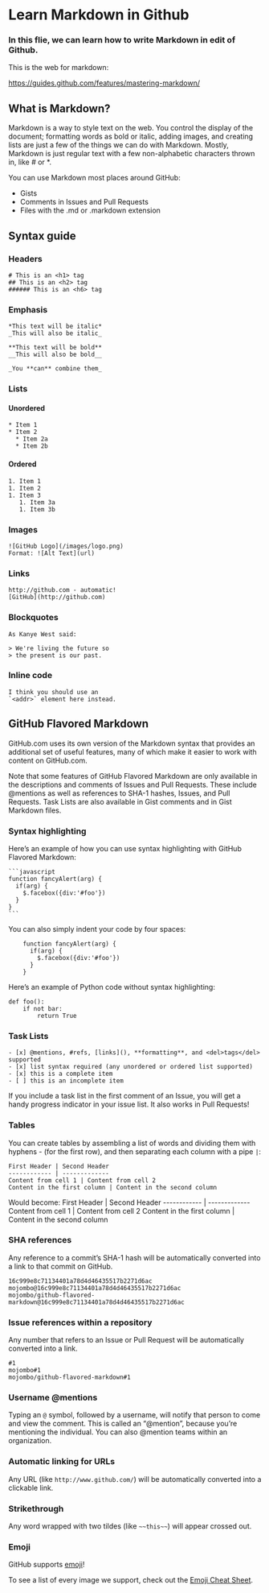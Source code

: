# Learn Markdown in Github
### In this flie, we can learn how to write Markdown in edit of Github.

This is the web for markdown: 

<https://guides.github.com/features/mastering-markdown/>

## What is Markdown?

Markdown is a way to style text on the web. You control the display of the document; formatting words as bold or italic, adding images, and creating lists are just a few of the things we can do with Markdown. Mostly, Markdown is just regular text with a few non-alphabetic characters thrown in, like # or *.

You can use Markdown most places around GitHub:

+ Gists
+ Comments in Issues and Pull Requests
+ Files with the .md or .markdown extension

## Syntax guide

### Headers
```
# This is an <h1> tag
## This is an <h2> tag
###### This is an <h6> tag
```

### Emphasis
```
*This text will be italic*
_This will also be italic_

**This text will be bold**
__This will also be bold__

_You **can** combine them_
```

### Lists
#### Unordered
```
* Item 1
* Item 2
  * Item 2a
  * Item 2b
```
#### Ordered
```
1. Item 1
1. Item 2
1. Item 3
   1. Item 3a
   1. Item 3b
```

### Images
```
![GitHub Logo](/images/logo.png)
Format: ![Alt Text](url)
```

### Links
```
http://github.com - automatic!
[GitHub](http://github.com)
```

### Blockquotes
```
As Kanye West said:

> We're living the future so
> the present is our past.
```

### Inline code
```
I think you should use an
`<addr>` element here instead.
```

## GitHub Flavored Markdown
GitHub.com uses its own version of the Markdown syntax that provides an additional set of useful features, many of which make it easier to work with content on GitHub.com.

Note that some features of GitHub Flavored Markdown are only available in the descriptions and comments of Issues and Pull Requests. These include @mentions as well as references to SHA-1 hashes, Issues, and Pull Requests. Task Lists are also available in Gist comments and in Gist Markdown files.

### Syntax highlighting
Here’s an example of how you can use syntax highlighting with GitHub Flavored Markdown:

````
```javascript
function fancyAlert(arg) {
  if(arg) {
    $.facebox({div:'#foo'})
  }
}
```
````

You can also simply indent your code by four spaces:

````
    function fancyAlert(arg) {
      if(arg) {
        $.facebox({div:'#foo'})
      }
    }
````

Here’s an example of Python code without syntax highlighting:
```
def foo():
    if not bar:
        return True
```

### Task Lists
```
- [x] @mentions, #refs, [links](), **formatting**, and <del>tags</del> supported
- [x] list syntax required (any unordered or ordered list supported)
- [x] this is a complete item
- [ ] this is an incomplete item
```
If you include a task list in the first comment of an Issue, you will get a handy progress indicator in your issue list. It also works in Pull Requests!

### Tables
You can create tables by assembling a list of words and dividing them with hyphens - (for the first row), and then separating each column with a pipe `|`:
```
First Header | Second Header
------------ | -------------
Content from cell 1 | Content from cell 2
Content in the first column | Content in the second column
```

Would become:
First Header | Second Header
------------ | -------------
Content from cell 1 | Content from cell 2
Content in the first column | Content in the second column

### SHA references
Any reference to a commit’s SHA-1 hash will be automatically converted into a link to that commit on GitHub.
```
16c999e8c71134401a78d4d46435517b2271d6ac
mojombo@16c999e8c71134401a78d4d46435517b2271d6ac
mojombo/github-flavored-markdown@16c999e8c71134401a78d4d46435517b2271d6ac
```

### Issue references within a repository
Any number that refers to an Issue or Pull Request will be automatically converted into a link.
```
#1
mojombo#1
mojombo/github-flavored-markdown#1
```

### Username @mentions
Typing an `@` symbol, followed by a username, will notify that person to come and view the comment. This is called an “@mention”, because you’re mentioning the individual. You can also @mention teams within an organization.

### Automatic linking for URLs
Any URL (like `http://www.github.com/`) will be automatically converted into a clickable link.

### Strikethrough
Any word wrapped with two tildes (like `~~this~~`) will appear crossed out.

### Emoji
GitHub supports [emoji](https://help.github.com/articles/basic-writing-and-formatting-syntax/#using-emoji)!

To see a list of every image we support, check out the [Emoji Cheat Sheet](https://github.com/ikatyang/emoji-cheat-sheet/blob/master/README.md).
